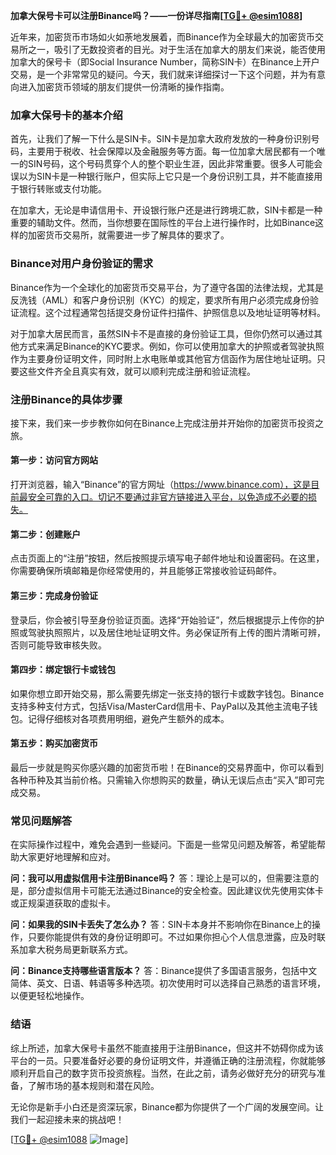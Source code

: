 **加拿大保号卡可以注册Binance吗？——一份详尽指南[[TG💪+ @esim1088](https://t.me/s/esim1088)]**

近年来，加密货币市场如火如荼地发展着，而Binance作为全球最大的加密货币交易所之一，吸引了无数投资者的目光。对于生活在加拿大的朋友们来说，能否使用加拿大的保号卡（即Social Insurance Number，简称SIN卡）在Binance上开户交易，是一个非常常见的疑问。今天，我们就来详细探讨一下这个问题，并为有意向进入加密货币领域的朋友们提供一份清晰的操作指南。

### 加拿大保号卡的基本介绍

首先，让我们了解一下什么是SIN卡。SIN卡是加拿大政府发放的一种身份识别号码，主要用于税收、社会保障以及金融服务等方面。每一位加拿大居民都有一个唯一的SIN号码，这个号码贯穿个人的整个职业生涯，因此非常重要。很多人可能会误以为SIN卡是一种银行账户，但实际上它只是一个身份识别工具，并不能直接用于银行转账或支付功能。

在加拿大，无论是申请信用卡、开设银行账户还是进行跨境汇款，SIN卡都是一种重要的辅助文件。然而，当你想要在国际性的平台上进行操作时，比如Binance这样的加密货币交易所，就需要进一步了解具体的要求了。

### Binance对用户身份验证的需求

Binance作为一个全球化的加密货币交易平台，为了遵守各国的法律法规，尤其是反洗钱（AML）和客户身份识别（KYC）的规定，要求所有用户必须完成身份验证流程。这个过程通常包括提交身份证件扫描件、护照信息以及地址证明等材料。

对于加拿大居民而言，虽然SIN卡不是直接的身份验证工具，但你仍然可以通过其他方式来满足Binance的KYC要求。例如，你可以使用加拿大的护照或者驾驶执照作为主要身份证明文件，同时附上水电账单或其他官方信函作为居住地址证明。只要这些文件齐全且真实有效，就可以顺利完成注册和验证流程。

### 注册Binance的具体步骤

接下来，我们来一步步教你如何在Binance上完成注册并开始你的加密货币投资之旅。

#### 第一步：访问官方网站
打开浏览器，输入“Binance”的官方网址（https://www.binance.com），这是目前最安全可靠的入口。切记不要通过非官方链接进入平台，以免造成不必要的损失。

#### 第二步：创建账户
点击页面上的“注册”按钮，然后按照提示填写电子邮件地址和设置密码。在这里，你需要确保所填邮箱是你经常使用的，并且能够正常接收验证码邮件。

#### 第三步：完成身份验证
登录后，你会被引导至身份验证页面。选择“开始验证”，然后根据提示上传你的护照或驾驶执照照片，以及居住地址证明文件。务必保证所有上传的图片清晰可辨，否则可能导致审核失败。

#### 第四步：绑定银行卡或钱包
如果你想立即开始交易，那么需要先绑定一张支持的银行卡或数字钱包。Binance支持多种支付方式，包括Visa/MasterCard信用卡、PayPal以及其他主流电子钱包。记得仔细核对各项费用明细，避免产生额外的成本。

#### 第五步：购买加密货币
最后一步就是购买你感兴趣的加密货币啦！在Binance的交易界面中，你可以看到各种币种及其当前价格。只需输入你想购买的数量，确认无误后点击“买入”即可完成交易。

### 常见问题解答

在实际操作过程中，难免会遇到一些疑问。下面是一些常见问题及解答，希望能帮助大家更好地理解和应对。

**问：我可以用虚拟信用卡注册Binance吗？**
答：理论上是可以的，但需要注意的是，部分虚拟信用卡可能无法通过Binance的安全检查。因此建议优先使用实体卡或正规渠道获取的虚拟卡。

**问：如果我的SIN卡丢失了怎么办？**
答：SIN卡本身并不影响你在Binance上的操作，只要你能提供有效的身份证明即可。不过如果你担心个人信息泄露，应及时联系加拿大税务局更新联系方式。

**问：Binance支持哪些语言版本？**
答：Binance提供了多国语言服务，包括中文简体、英文、日语、韩语等多种选项。初次使用时可以选择自己熟悉的语言环境，以便更轻松地操作。

### 结语

综上所述，加拿大保号卡虽然不能直接用于注册Binance，但这并不妨碍你成为该平台的一员。只要准备好必要的身份证明文件，并遵循正确的注册流程，你就能够顺利开启自己的数字货币投资旅程。当然，在此之前，请务必做好充分的研究与准备，了解市场的基本规则和潜在风险。

无论你是新手小白还是资深玩家，Binance都为你提供了一个广阔的发展空间。让我们一起迎接未来的挑战吧！

[[TG💪+ @esim1088](https://t.me/s/esim1088) ![Image](https://i.postimg.cc/4NQfJmqS/Snipaste-2025-05-13-00-14-12.png)]